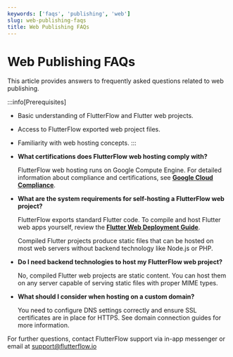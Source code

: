 ```yaml
---
keywords: ['faqs', 'publishing', 'web']
slug: web-publishing-faqs
title: Web Publishing FAQs
---
```


# Web Publishing FAQs

This article provides answers to frequently asked questions related to web publishing.

:::info[Prerequisites]
- Basic understanding of FlutterFlow and Flutter web projects.
- Access to FlutterFlow exported web project files.
- Familiarity with web hosting concepts.
:::

- **What certifications does FlutterFlow web hosting comply with?**

    FlutterFlow web hosting runs on Google Compute Engine. For detailed information about compliance and certifications, see **[Google Cloud Compliance](https://cloud.google.com/security/compliance)**.

- **What are the system requirements for self-hosting a FlutterFlow web project?**

    FlutterFlow exports standard Flutter code. To compile and host Flutter web apps yourself, review the **[Flutter Web Deployment Guide](https://docs.flutter.dev/deployment/web)**.

    Compiled Flutter projects produce static files that can be hosted on most web servers without backend technology like Node.js or PHP.

- **Do I need backend technologies to host my FlutterFlow web project?**

    No, compiled Flutter web projects are static content. You can host them on any server capable of serving static files with proper MIME types.

- **What should I consider when hosting on a custom domain?**

    You need to configure DNS settings correctly and ensure SSL certificates are in place for HTTPS. See domain connection guides for more information.

For further questions, contact FlutterFlow support via in-app messenger or email at [support@flutterflow.io](mailto:support@flutterflow.io)
